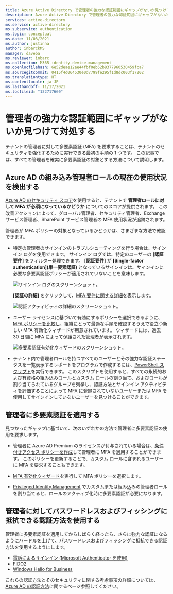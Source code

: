 ```yaml
---
title: Azure Active Directory で管理者の強力な認証範囲にギャップがないか見つけて対処する
description: Azure Active Directory で管理者の強力な認証範囲にギャップがないか見つけて対処する方法について説明します
services: active-directory
ms.service: active-directory
ms.subservice: authentication
ms.topic: conceptual
ms.date: 11/03/2021
ms.author: justinha
author: inbarckMS
manager: daveba
ms.reviewer: inbarc
ms.collection: M365-identity-device-management
ms.openlocfilehash: 6e52deae12ae44fbf0eb52b8377960530459fca7
ms.sourcegitcommit: 0415f4d064530e0d7799fe295f1d8dc003f17202
ms.translationtype: HT
ms.contentlocale: ja-JP
ms.lasthandoff: 11/17/2021
ms.locfileid: "132717660"
---
```

# <a name="find-and-address-gaps-in-strong-authentication-coverage-for-your-administrators"></a>管理者の強力な認証範囲にギャップがないか見つけて対処する

テナントの管理者に対して多要素認証 (MFA) を要求することは、テナントのセキュリティを強化するために実行できる最初の手順の 1 つです。 この記事では、すべての管理者を確実に多要素認証の対象とする方法について説明します。

## <a name="detect-current-usage-for-azure-ad-built-in-administrator-roles"></a>Azure AD の組み込み管理者ロールの現在の使用状況を検出する

[Azure AD のセキュリティ スコア](../fundamentals/identity-secure-score.md)を使用すると、テナントで **管理者ロールに対して MFA が必須になっているかどうか** についてのスコアが提供されます。 この改善アクションによって、グローバル管理者、セキュリティ管理者、Exchange サービス管理者、SharePoint サービス管理者の MFA 使用状況が追跡されます。 

管理者が MFA ポリシーの対象となっているかどうかは、さまざまな方法で確認できます。 

- 特定の管理者のサインインのトラブルシューティングを行う場合は、サインイン ログを使用できます。 サインイン ログでは、特定のユーザーの **[認証要件]** をフィルター処理できます。 **[認証要件]** が **[Single-factor authentication]\(単一要素認証\)** となっているサインインは、サインインに必要な多要素認証ポリシーが適用されていないことを意味します。

  ![サインイン ログのスクリーンショット。](./media/how-to-authentication-find-coverage-gaps/auth-requirement.png)

  **[認証の詳細]** をクリックして、[MFA 要件に関する詳細](../reports-monitoring/concept-sign-ins.md#authentication-details)を表示します。
  
  ![認証アクティビティの詳細のスクリーンショット。](./media/how-to-authentication-find-coverage-gaps/details.png)

- ユーザー ライセンスに基づいて有効にするポリシーを選択できるように、[MFA ポリシーを比較し](concept-mfa-licensing.md#compare-multi-factor-authentication-policies)、組織にとって最適な手順を確認するうえで役立つ新しい MFA 有効化ウィザードが用意されています。 ウィザードには、過去 30 日間に MFA によって保護された管理者が表示されます。

  ![多要素認証有効化ウィザードのスクリーンショット。](./media/how-to-authentication-find-coverage-gaps/wizard.png)

- テナント内で管理者ロールを持つすべてのユーザーとその強力な認証ステータスを一覧表示するレポートをプログラムで作成するには、[PowerShell スクリプト](https://github.com/microsoft/AzureADToolkit/blob/main/src/Find-UnprotectedUsersWithAdminRoles.ps1)を実行できます。 このスクリプトを使用すると、すべての永続的および有資格の組み込みロールとカスタム ロールの割り当て、およびロールが割り当てられているグループを列挙し、認証方法とサインイン アクティビティを評価することによって MFA に登録されていないユーザーまたは MFA を使用してサインインしていないユーザーを見つけることができます。

## <a name="enforce-multi-factor-authentication-on-your-administrators"></a>管理者に多要素認証を適用する

見つかったギャップに基づいて、次のいずれかの方法で管理者に多要素認証の使用を要求します。

- 管理者に Azure AD Premium のライセンスが付与されている場合は、[条件付きアクセス ポリシーを作成](tutorial-enable-azure-mfa.md)して管理者に MFA を適用することができます。 このポリシーを更新することで、カスタム ロールに含まれるユーザーに MFA を要求することもできます。  

- [MFA 有効化ウィザード](https://aka.ms/MFASetupGuide)を実行して MFA ポリシーを選択します。

- [Privileged Identity Management](../privileged-identity-management/pim-configure.md) でカスタムまたは組み込みの管理者ロールを割り当てると、ロールのアクティブ化時に多要素認証が必要になります。

## <a name="use-passwordless-and-phishing-resistant-authentication-methods-for-your-administrators"></a>管理者に対してパスワードレスおよびフィッシングに抵抗できる認証方法を使用する

管理者に多要素認証を適用してからしばらく経ったら、さらに強力な認証になるようにハードルを上げて、パスワードレスおよびフィッシングに抵抗できる認証方法を使用するようにします。 

- [電話によるサインイン (Microsoft Authenticator を使用)](concept-authentication-authenticator-app.md)
- [FIDO2](concept-authentication-passwordless.md#fido2-security-keys)
- [Windows Hello for Business](/windows/security/identity-protection/hello-for-business/hello-overview)

これらの認証方法とそのセキュリティに関する考慮事項の詳細については、[Azure AD の認証方法](concept-authentication-methods.md)に関するページ参照してください。